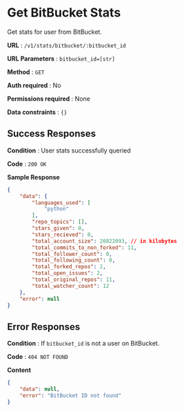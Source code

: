 # Get BitBucket Stats

Get stats for user from BitBucket.

**URL** : `/v1/stats/bitbucket/:bitbucket_id`

**URL Parameters** : `bitbucket_id=[str]`

**Method** : `GET`

**Auth required** : No

**Permissions required** : None

**Data constraints** : `{}`

## Success Responses

**Condition** : User stats successfully queried

**Code** : `200 OK`

**Sample Response**

```json
{
    "data": {
        "languages_used": [
            "python"
        ],
        "repo_topics": [],
        "stars_given": 0,
        "stars_recieved": 0,
        "total_account_size": 20822093, // in kilobytes
        "total_commits_to_non_forked": 11,
        "total_follower_count": 0,
        "total_following_count": 0,
        "total_forked_repos": 2,
        "total_open_issues": 2,
        "total_original_repos": 11,
        "total_watcher_count": 12
    },
    "error": null
}
```

## Error Responses

**Condition** : If `bitbucket_id` is not a user on BitBucket.

**Code** : `404 NOT FOUND`

**Content**

```json
{
    "data": null,
    "error": "BitBucket ID not found"
}
```
